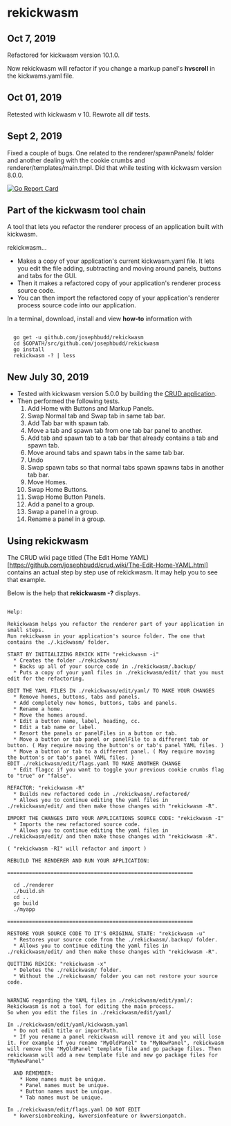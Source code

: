 # rekickwasm

## Oct 7, 2019

Refactored for kickwasm version 10.1.0.

Now rekickwasm will refactor if you change a markup panel's **hvscroll** in the kickwams.yaml file.

## Oct 01, 2019

Retested with kickwasm v 10.
Rewrote all dif tests.

## Sept 2, 2019

Fixed a couple of bugs. One related to the renderer/spawnPanels/ folder and another dealing with the cookie crumbs and renderer/templates/main.tmpl. Did that while testing with kickwasm version 8.0.0.

[![Go Report Card](https://goreportcard.com/badge/github.com/josephbudd/rekickwasm)](https://goreportcard.com/report/github.com/josephbudd/rekickwasm)

## Part of the kickwasm tool chain

A tool that lets you refactor the renderer process of an application built with kickwasm.

rekickwasm...

* Makes a copy of your application's current kickwasm.yaml file. It lets you edit the file adding, subtracting and moving around panels, buttons and tabs for the GUI.
* Then it makes a refactored copy of your application's renderer process source code.
* You can then import the refactored copy of your application's renderer process source code into our application.

In a terminal, download, install and view **how-to** information with

``` shell

  go get -u github.com/josephbudd/rekickwasm
  cd $GOPATH/src/github.com/josephbudd/rekickwasm
  go install
  rekickwasm -? | less

```

## New July 30, 2019

* Tested with kickwasm version 5.0.0 by building the [CRUD application](https://github.com/josephbudd/crud).
* Then performed the following tests.
  1. Add Home with Buttons and Markup Panels.
  1. Swap Normal tab and Swap tab in same tab bar.
  1. Add Tab bar with spawn tab.
  1. Move a tab and spawn tab from one tab bar panel to another.
  1. Add tab and spawn tab to a tab bar that already contains a tab and spawn tab.
  1. Move around tabs and spawn tabs in the same tab bar.
  1. Undo
  1. Swap spawn tabs so that normal tabs spawn spawns tabs in another tab bar.
  1. Move Homes.
  1. Swap Home Buttons.
  1. Swap Home Button Panels.
  1. Add a panel to a group.
  1. Swap a panel in a group.
  1. Rename a panel in a group.

## Using rekickwasm

The CRUD wiki page titled (The Edit Home YAML)[https://github.com/josephbudd/crud.wiki/The-Edit-Home-YAML.html] contains an actual step by step use of rekickwasm. It may help you to see that example.

Below is the help that **rekickwasm -?** displays.

``` text

Help:

Rekickwasm helps you refactor the renderer part of your application in small steps.
Run rekickwasm in your application's source folder. The one that contains the ./.kickwasm/ folder.

START BY INITIALIZING REKICK WITH "rekickwasm -i"
  * Creates the folder ./rekickwasm/
  * Backs up all of your source code in ./rekickwasm/.backup/
  * Puts a copy of your yaml files in ./rekickwasm/edit/ that you must edit for the refactoring.

EDIT THE YAML FILES IN ./rekickwasm/edit/yaml/ TO MAKE YOUR CHANGES
  * Remove homes, buttons, tabs and panels.
  * Add completely new homes, buttons, tabs and panels.
  * Rename a home.
  * Move the homes around.
  * Edit a button name, label, heading, cc.
  * Edit a tab name or label.
  * Resort the panels or panelFiles in a button or tab.
  * Move a button or tab panel or panelFile to a different tab or button. ( May require moving the button's or tab's panel YAML files. )
  * Move a button or tab to a different panel. ( May require moving the button's or tab's panel YAML files. )
EDIT ./rekickwasm/edit/flags.yaml TO MAKE ANOTHER CHANGE
  * Edit flagcc if you want to toggle your previous cookie crumbs flag to "true" or "false".

REFACTOR: "rekickwasm -R"
  * Builds new refactored code in ./rekickwasm/.refactored/
  * Allows you to continue editing the yaml files in ./rekickwasm/edit/ and then make those changes with "rekickwasm -R".

IMPORT THE CHANGES INTO YOUR APPLICATIONS SOURCE CODE: "rekickwasm -I"
  * Imports the new refactored source code.
  * Allows you to continue editing the yaml files in ./rekickwasm/edit/ and then make those changes with "rekickwasm -R".

( "rekickwasm -RI" will refactor and import )

REBUILD THE RENDERER AND RUN YOUR APPLICATION:

============================================================

  cd ./renderer
  ./build.sh
  cd ..
  go build
  ./myapp

============================================================

RESTORE YOUR SOURCE CODE TO IT'S ORIGINAL STATE: "rekickwasm -u"
  * Restores your source code from the ./rekickwasm/.backup/ folder.
  * Allows you to continue editing the yaml files in ./rekickwasm/edit/ and then make those changes with "rekickwasm -R".

QUITTING REKICK: "rekickwasm -x"
  * Deletes the ./rekickwasm/ folder.
  * Without the ./rekickwasm/ folder you can not restore your source code.


WARNING regarding the YAML files in ./rekickwasm/edit/yaml/:
Rekickwasm is not a tool for editing the main process.
So when you edit the files in ./rekickwasm/edit/yaml/

In ./rekickwasm/edit/yaml/kickwasm.yaml
  * Do not edit title or importPath.
  * If you rename a panel rekickwasm will remove it and you will lose it. For example if you rename "MyOldPanel" to "MyNewPanel", rekickwasm will remove the "MyOldPanel" template file and go package files. Then rekickwasm will add a new template file and new go package files for "MyNewPanel"

  AND REMEMBER:
    * Home names must be unique.
    * Panel names must be unique.
    * Button names must be unique.
    * Tab names must be unique.

In ./rekickwasm/edit/flags.yaml DO NOT EDIT
  * kwversionbreaking, kwversionfeature or kwversionpatch.

```
